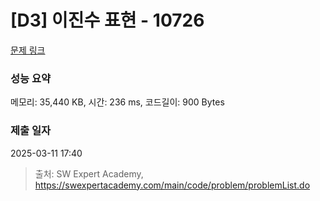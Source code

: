 # [D3] 이진수 표현 - 10726 

[문제 링크](https://swexpertacademy.com/main/code/problem/problemDetail.do?contestProbId=AXRSXf_a9qsDFAXS) 

### 성능 요약

메모리: 35,440 KB, 시간: 236 ms, 코드길이: 900 Bytes

### 제출 일자

2025-03-11 17:40



> 출처: SW Expert Academy, https://swexpertacademy.com/main/code/problem/problemList.do